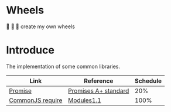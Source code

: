 # Wheels
🚗 🚓 🚎 create my own wheels

# Introduce
The implementation of some common libraries.

| Link | Reference | Schedule |
| ------| ------ | ------ |
| [Promise](https://github.com/MechanicianW/Wheels/tree/master/Promise) | [Promises A+ standard](https://promisesaplus.com/) | 20% |
| [CommonJS require](https://github.com/MechanicianW/Wheels/tree/master/CommonJS) | [Modules1.1](http://wiki.commonjs.org/wiki/Modules/1.1) | 100% |
